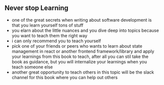 ## Never stop Learning

- one of the great secrets when writing about software development is that you learn yourself tons of stuff
- you elarn about the little nuances and you dive deep into topics because you want to teach them the right way
- i can only recommend you to teach yourself
- pick one of your friends or peers who wants to learn about state management in react or another frontend framework/library and apply your learnings from this book to teach, after all you can stil take the book as guidance, but you will internalize your learnings when you teach someone else
- another great opportunity to teach others in this topic will be the slack channel for this book where you can help out others